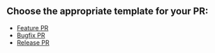 ## Choose the appropriate template for your PR:

- [Feature PR](./PULL_REQUEST_TEMPLATE/feature_template.md)
- [Bugfix PR](./PULL_REQUEST_TEMPLATE/bugfix_template.md)
- [Release PR](./PULL_REQUEST_TEMPLATE/release_template.md)
